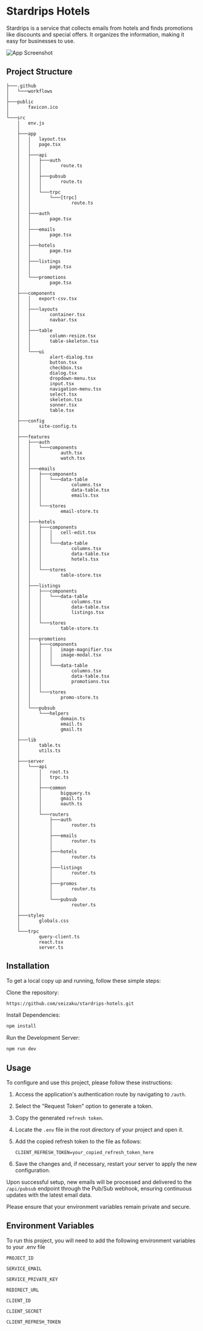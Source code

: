 
# Stardrips Hotels

Stardrips is a service that collects emails from hotels and finds promotions like discounts and special offers. It organizes the information, making it easy for businesses to use.

![App Screenshot](https://i.ibb.co/2czYK3v/Screenshot-2024-12-02-023533.png)


## Project Structure

```
├───.github
│   └───workflows
│
├───public
│       favicon.ico
│
└───src
    │   env.js
    │
    ├───app
    │   │   layout.tsx
    │   │   page.tsx
    │   │
    │   ├───api
    │   │   ├───auth
    │   │   │       route.ts
    │   │   │
    │   │   ├───pubsub
    │   │   │       route.ts
    │   │   │
    │   │   └───trpc
    │   │       └───[trpc]
    │   │               route.ts
    │   │
    │   ├───auth
    │   │       page.tsx
    │   │
    │   ├───emails
    │   │       page.tsx
    │   │
    │   ├───hotels
    │   │       page.tsx
    │   │
    │   ├───listings
    │   │       page.tsx
    │   │
    │   └───promotions
    │           page.tsx
    │
    ├───components
    │   │   export-csv.tsx
    │   │
    │   ├───layouts
    │   │       container.tsx
    │   │       navbar.tsx
    │   │
    │   ├───table
    │   │       column-resize.tsx
    │   │       table-skeleton.tsx
    │   │
    │   └───ui
    │           alert-dialog.tsx
    │           button.tsx
    │           checkbox.tsx
    │           dialog.tsx
    │           dropdown-menu.tsx
    │           input.tsx
    │           navigation-menu.tsx
    │           select.tsx
    │           skeleton.tsx
    │           sonner.tsx
    │           table.tsx
    │
    ├───config
    │       site-config.ts
    │
    ├───features
    │   ├───auth
    │   │   └───components
    │   │           auth.tsx
    │   │           watch.tsx
    │   │
    │   ├───emails
    │   │   ├───components
    │   │   │   └───data-table
    │   │   │           columns.tsx
    │   │   │           data-table.tsx
    │   │   │           emails.tsx
    │   │   │
    │   │   └───stores
    │   │           email-store.ts
    │   │
    │   ├───hotels
    │   │   ├───components
    │   │   │   │   cell-edit.tsx
    │   │   │   │
    │   │   │   └───data-table
    │   │   │           columns.tsx
    │   │   │           data-table.tsx
    │   │   │           hotels.tsx
    │   │   │
    │   │   └───stores
    │   │           table-store.tsx
    │   │
    │   ├───listings
    │   │   ├───components
    │   │   │   └───data-table
    │   │   │           columns.tsx
    │   │   │           data-table.tsx
    │   │   │           listings.tsx
    │   │   │
    │   │   └───stores
    │   │           table-store.ts
    │   │
    │   ├───promotions
    │   │   ├───components
    │   │   │   │   image-magnifier.tsx
    │   │   │   │   image-modal.tsx
    │   │   │   │
    │   │   │   └───data-table
    │   │   │           columns.tsx
    │   │   │           data-table.tsx
    │   │   │           promotions.tsx
    │   │   │
    │   │   └───stores
    │   │           promo-store.ts
    │   │
    │   └───pubsub
    │       └───helpers
    │               domain.ts
    │               email.ts
    │               gmail.ts
    │
    ├───lib
    │       table.ts
    │       utils.ts
    │
    ├───server
    │   └───api
    │       │   root.ts
    │       │   trpc.ts
    │       │
    │       ├───common
    │       │       bigquery.ts
    │       │       gmail.ts
    │       │       oauth.ts
    │       │
    │       └───routers
    │           ├───auth
    │           │       router.ts
    │           │
    │           ├───emails
    │           │       router.ts
    │           │
    │           ├───hotels
    │           │       router.ts
    │           │
    │           ├───listings
    │           │       router.ts
    │           │
    │           ├───promos
    │           │       router.ts
    │           │
    │           └───pubsub
    │                   router.ts
    │
    ├───styles
    │       globals.css
    │
    └───trpc
            query-client.ts
            react.tsx
            server.ts
```
## Installation

To get a local copy up and running, follow these simple steps:

Clone the repository:
```bash
https://github.com/seizaku/stardrips-hotels.git
```

Install Dependencies:
```bash
npm install
```

Run the Development Server:
```bash
npm run dev
```

## Usage

To configure and use this project, please follow these instructions:

1. Access the application's authentication route by navigating to `/auth`.
2. Select the "Request Token" option to generate a token.
3. Copy the generated `refresh token`.
4. Locate the `.env` file in the root directory of your project and open it.
5. Add the copied refresh token to the file as follows:

   ```
   CLIENT_REFRESH_TOKEN=your_copied_refresh_token_here
   ```

6. Save the changes and, if necessary, restart your server to apply the new configuration.

Upon successful setup, new emails will be processed and delivered to the `/api/pubsub` endpoint through the Pub/Sub webhook, ensuring continuous updates with the latest email data.

Please ensure that your environment variables remain private and secure.

## Environment Variables

To run this project, you will need to add the following environment variables to your .env file

`PROJECT_ID`

`SERVICE_EMAIL`

`SERVICE_PRIVATE_KEY`

`REDIRECT_URL`

`CLIENT_ID`

`CLIENT_SECRET`

`CLIENT_REFRESH_TOKEN`